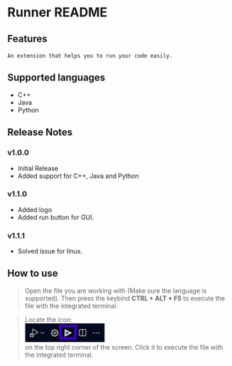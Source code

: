 # Runner README

## Features

    An extension that helps you to run your code easily.

## Supported languages
  - C++
  - Java
  - Python

## Release Notes
### v1.0.0
  - Initial Release
  - Added support for C++, Java and Python
### v1.1.0
  - Added logo
  - Added run button for GUI.
### v1.1.1
  - Solved issue for linux.

## How to use

> Open the file you are working with (Make sure the language is supported). Then press the keybind **CTRL + ALT + F5** to execute the file with the integrated terminal.

> Locate the icon: <br>![button](images/example.jpg)<br>
on the top right corner of the screen. Click it to execute the file with the integrated terminal.
